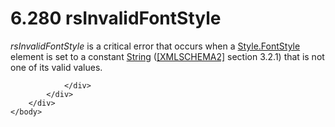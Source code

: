 <html dir="LTR" xmlns:mshelp="http://msdn.microsoft.com/mshelp" xmlns:ddue="http://ddue.schemas.microsoft.com/authoring/2003/5" xmlns:xlink="http://www.w3.org/1999/xlink" xmlns:tool="http://www.microsoft.com/tooltip">
    <head>
        <meta http-equiv="Content-Type" content="text/html; CHARSET=utf-8"></meta>
        <meta name="save" content="history"></meta>
        <title>6.280 rsInvalidFontStyle</title>
        <xml>
            <mshelp:toctitle title="6.280 rsInvalidFontStyle"></mshelp:toctitle>
            <mshelp:rltitle title="[MS-RDL]: rsInvalidFontStyle"></mshelp:rltitle>
            <mshelp:keyword index="A" term="90cda52d-8a3a-4586-b0eb-33d6039f263d"></mshelp:keyword>
            <mshelp:attr name="DCSext.ContentType" value="open specification"></mshelp:attr>
            <mshelp:attr name="AssetID" value="90cda52d-8a3a-4586-b0eb-33d6039f263d"></mshelp:attr>
            <mshelp:attr name="TopicType" value="kbRef"></mshelp:attr>
            <mshelp:attr name="DCSext.Title" value="[MS-RDL]: rsInvalidFontStyle" />
        </xml>
    </head>
    <body>
        <div id="header">
            <h1 class="heading">6.280 rsInvalidFontStyle</h1>
        </div>
        <div id="mainSection">
            <div id="mainBody">
                <div id="allHistory" class="saveHistory"></div>
                <div id="sectionSection0" class="section" name="collapseableSection">
                    

<p><i>rsInvalidFontStyle</i> is a critical error that occurs
when a <a href="37cc4f44-56de-4f7c-bcea-7eedf3875098.htm">Style.FontStyle</a>
element is set to a constant <a href="1ed81ef3-a683-45e3-aaad-bd2bbe71bc3d.htm">String</a>
(<a href="https://go.microsoft.com/fwlink/?LinkId=90610">[XMLSCHEMA2]</a>
section 3.2.1) that is not one of its valid values.</p>


                </div>
            </div>
        </div>
    </body>
</html>
